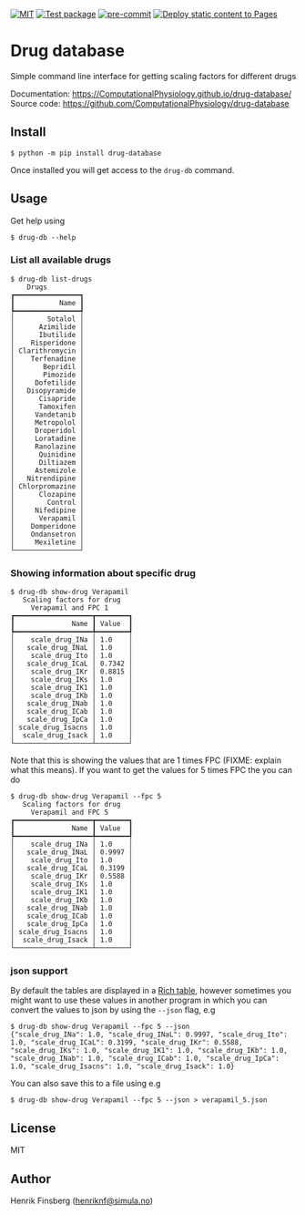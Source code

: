 [![MIT](https://img.shields.io/github/license/ComputationalPhysiology/drug-database)](https://github.com/ComputationalPhysiology/drug-database/blob/main/LICENSE)
[![Test package](https://github.com/ComputationalPhysiology/drug-database/actions/workflows/main.yml/badge.svg)](https://github.com/ComputationalPhysiology/drug-database/actions/workflows/main.yml)
[![pre-commit](https://github.com/ComputationalPhysiology/drug-database/actions/workflows/pre-commit.yml/badge.svg)](https://github.com/ComputationalPhysiology/drug-database/actions/workflows/pre-commit.yml)
[![Deploy static content to Pages](https://github.com/ComputationalPhysiology/drug-database/actions/workflows/build_docs.yml/badge.svg)](https://github.com/ComputationalPhysiology/drug-database/actions/workflows/build_docs.yml)

# Drug database
Simple command line interface for getting scaling factors for different drugs

Documentation: https://ComputationalPhysiology.github.io/drug-database/
Source code: https://github.com/ComputationalPhysiology/drug-database

## Install
```
$ python -m pip install drug-database
```
Once installed you will get access to the `drug-db` command.

## Usage
Get help using
```
$ drug-db --help
```

### List all available drugs
```
$ drug-db list-drugs
    Drugs
┏━━━━━━━━━━━━━━━━┓
┃           Name ┃
┡━━━━━━━━━━━━━━━━┩
│        Sotalol │
│      Azimilide │
│      Ibutilide │
│    Risperidone │
│ Clarithromycin │
│    Terfenadine │
│       Bepridil │
│       Pimozide │
│     Dofetilide │
│   Disopyramide │
│      Cisapride │
│      Tamoxifen │
│     Vandetanib │
│     Metropolol │
│     Droperidol │
│     Loratadine │
│     Ranolazine │
│      Quinidine │
│      Diltiazem │
│     Astemizole │
│   Nitrendipine │
│ Chlorpromazine │
│      Clozapine │
│        Control │
│     Nifedipine │
│      Verapamil │
│    Domperidone │
│    Ondansetron │
│     Mexiletine │
└────────────────┘
```

### Showing information about specific drug
```
$ drug-db show-drug Verapamil
   Scaling factors for drug
     Verapamil and FPC 1
┏━━━━━━━━━━━━━━━━━━━┳━━━━━━━━┓
┃              Name ┃ Value  ┃
┡━━━━━━━━━━━━━━━━━━━╇━━━━━━━━┩
│    scale_drug_INa │ 1.0    │
│   scale_drug_INaL │ 1.0    │
│    scale_drug_Ito │ 1.0    │
│   scale_drug_ICaL │ 0.7342 │
│    scale_drug_IKr │ 0.8815 │
│    scale_drug_IKs │ 1.0    │
│    scale_drug_IK1 │ 1.0    │
│    scale_drug_IKb │ 1.0    │
│   scale_drug_INab │ 1.0    │
│   scale_drug_ICab │ 1.0    │
│   scale_drug_IpCa │ 1.0    │
│ scale_drug_Isacns │ 1.0    │
│  scale_drug_Isack │ 1.0    │
└───────────────────┴────────┘
```

Note that this is showing the values that are 1 times FPC (FIXME: explain what this means). If you want to get the values for 5 times FPC the you can do
```
$ drug-db show-drug Verapamil --fpc 5
   Scaling factors for drug
     Verapamil and FPC 5
┏━━━━━━━━━━━━━━━━━━━┳━━━━━━━━┓
┃              Name ┃ Value  ┃
┡━━━━━━━━━━━━━━━━━━━╇━━━━━━━━┩
│    scale_drug_INa │ 1.0    │
│   scale_drug_INaL │ 0.9997 │
│    scale_drug_Ito │ 1.0    │
│   scale_drug_ICaL │ 0.3199 │
│    scale_drug_IKr │ 0.5588 │
│    scale_drug_IKs │ 1.0    │
│    scale_drug_IK1 │ 1.0    │
│    scale_drug_IKb │ 1.0    │
│   scale_drug_INab │ 1.0    │
│   scale_drug_ICab │ 1.0    │
│   scale_drug_IpCa │ 1.0    │
│ scale_drug_Isacns │ 1.0    │
│  scale_drug_Isack │ 1.0    │
└───────────────────┴────────┘
```

### json support
By default the tables are displayed in a [Rich table](https://rich.readthedocs.io/en/stable/tables.html), however sometimes you might want to use these values in another program in which you can convert the values to json by using the `--json` flag, e.g
```
$ drug-db show-drug Verapamil --fpc 5 --json
{"scale_drug_INa": 1.0, "scale_drug_INaL": 0.9997, "scale_drug_Ito": 1.0, "scale_drug_ICaL": 0.3199, "scale_drug_IKr": 0.5588, "scale_drug_IKs": 1.0, "scale_drug_IK1": 1.0, "scale_drug_IKb": 1.0,
"scale_drug_INab": 1.0, "scale_drug_ICab": 1.0, "scale_drug_IpCa": 1.0, "scale_drug_Isacns": 1.0, "scale_drug_Isack": 1.0}
```
You can also save this to a file using e.g
```
$ drug-db show-drug Verapamil --fpc 5 --json > verapamil_5.json
```


## License
MIT

## Author
Henrik Finsberg (henriknf@simula.no)
